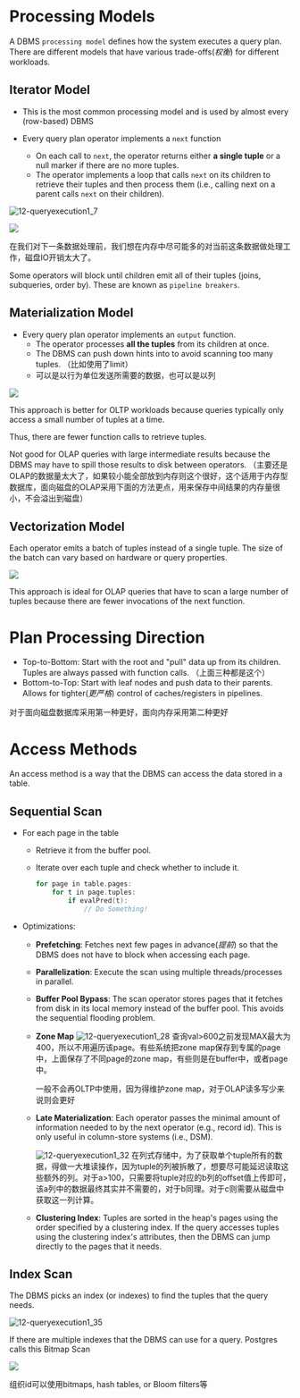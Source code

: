 # Processing Models

A DBMS `processing model` defines how the system executes a query plan. There are different models that have various trade-offs(*权衡*) for different workloads.

## Iterator Model

- This is the most common processing model and is used by almost every (row-based) DBMS

- Every query plan operator implements a `next` function
  - On each call to `next`, the operator returns either **a single tuple** or a null marker if there are no more tuples.
  - The operator implements a loop that calls `next` on its children to retrieve their tuples and then process them (i.e., calling next on a parent calls `next` on their children).

![12-queryexecution1_7](CMU445-12-Query-Execution1/12-queryexecution1_7-16558545467531.JPG)

![](CMU445-12-Query-Execution1/20220622073430.png)

在我们对下一条数据处理前，我们想在内存中尽可能多的对当前这条数据做处理工作，磁盘IO开销太大了。

Some operators will block until children emit all of their tuples (joins, subqueries, order by). These are known as `pipeline breakers`.

## Materialization Model

- Every query plan operator implements an `output` function. 
  - The operator processes **all the tuples** from its children at once.
  - The DBMS can push down hints into to avoid scanning  too many tuples. （比如使用了limit）
  - 可以是以行为单位发送所需要的数据，也可以是以列

![](CMU445-12-Query-Execution1/20220622074557.png)

This approach is better for OLTP workloads because queries typically only access a small number of tuples at a time. 

Thus, there are fewer function calls to retrieve tuples. 

Not good for OLAP queries with large intermediate results because the DBMS may have to spill those results to disk between operators. （主要还是OLAP的数据量太大了，如果较小能全部放到内存则这个很好，这个适用于内存型数据库，面向磁盘的OLAP采用下面的方法更点，用来保存中间结果的内存量很小，不会溢出到磁盘）

## Vectorization Model

Each operator emits a batch of tuples instead of a  single tuple. The size of the batch can vary based on hardware or  query properties.

![](CMU445-12-Query-Execution1/20220622081817.png)

This approach is ideal for OLAP queries that have to scan a large number of tuples because there are fewer invocations of the next function.

# Plan Processing Direction

- Top-to-Bottom: Start with the root and "pull" data up from its children. Tuples are always passed with function calls. （上面三种都是这个）
- Bottom-to-Top:  Start with leaf nodes and push data to their parents. Allows for tighter(*更严格*) control of caches/registers in pipelines.

对于面向磁盘数据库采用第一种更好，面向内存采用第二种更好

# Access Methods

An access method is a way that the  DBMS can access the data stored in a  table.

## Sequential Scan

- For each page in the table

  - Retrieve it from the buffer pool.

  - Iterate over each tuple and check whether to include it.

    ```c
    for page in table.pages:
        for t in page.tuples:
            if evalPred(t):
                // Do Something!
    ```

- Optimizations:

  - **Prefetching**: Fetches next few pages in advance(*提前*) so that the DBMS does not have to block when accessing each page.

  - **Parallelization**: Execute the scan using multiple threads/processes in parallel.

  - **Buffer Pool Bypass**: The scan operator stores pages that it fetches from disk in its local memory instead of the buffer pool. This avoids the sequential flooding problem.

  - **Zone Map**
    ![12-queryexecution1_28](CMU445-12-Query-Execution1/12-queryexecution1_28.JPG)
    查询val>600之前发现MAX最大为400，所以不用遍历该page。有些系统把zone map保存到专属的page中，上面保存了不同page的zone map，有些则是在buffer中，或者page中。

    一般不会再OLTP中使用，因为得维护zone map，对于OLAP读多写少来说则会更好

  - **Late Materialization**: Each operator passes the minimal amount of information needed to by the next operator (e.g., record id). This is only useful in column-store systems (i.e., DSM).

    ![12-queryexecution1_32](CMU445-12-Query-Execution1/12-queryexecution1_32.JPG)
    在列式存储中，为了获取单个tuple所有的数据，得做一大堆读操作，因为tuple的列被拆散了，想要尽可能延迟读取这些额外的列。对于a>100，只需要将tuple对应的b列的offset值上传即可，该a列中的数据最终其实并不需要的，对于b同理。对于c则需要从磁盘中获取这一列计算。

  - **Clustering Index**: Tuples are sorted in the heap's pages  using the order specified by a  clustering index. If the query accesses tuples using the  clustering index's attributes, then the  DBMS can jump directly to the pages  that it needs.

## Index Scan

The DBMS picks an index (or indexes) to find the tuples that the query needs.

![12-queryexecution1_35](CMU445-12-Query-Execution1/12-queryexecution1_35.JPG)

If there are multiple indexes that the DBMS can  use for a query. Postgres calls this Bitmap Scan

![](CMU445-12-Query-Execution1/20220624083441.png)

组织id可以使用bitmaps, hash tables, or Bloom filters等
